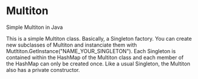 # Multiton
 Simple Multiton in Java

This is a simple Multiton class. Basically, a Singleton factory. You can create new subclasses of Multiton and instanciate them with Mutltiton.GetInstance("NAME_YOUR_SINGLETON"). Each Singleton is contained within the HashMap of the Multiton class and each member of the HashMap can only be created once. Like a usual Singleton, the Multiton also has a private constructor.

